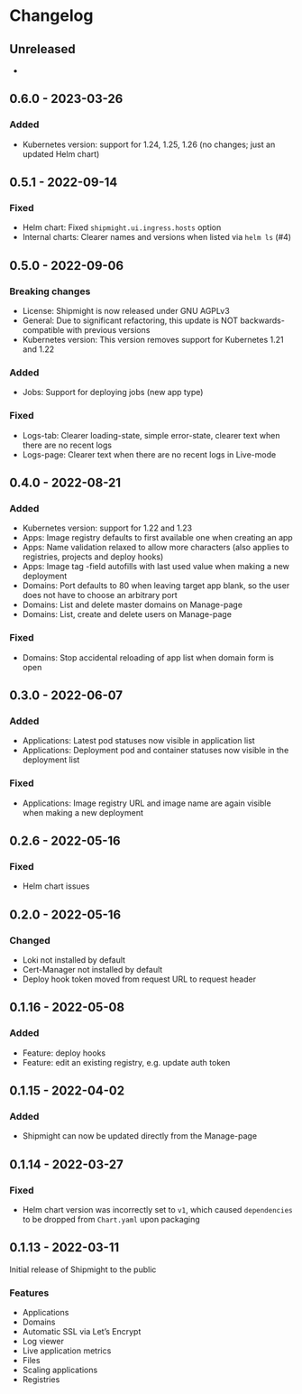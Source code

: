 # Changelog

## Unreleased

-

## 0.6.0 - 2023-03-26

### Added

- Kubernetes version: support for 1.24, 1.25, 1.26 (no changes; just an updated Helm chart)

## 0.5.1 - 2022-09-14

### Fixed

- Helm chart: Fixed `shipmight.ui.ingress.hosts` option
- Internal charts: Clearer names and versions when listed via `helm ls` (#4)

## 0.5.0 - 2022-09-06

### Breaking changes

- License: Shipmight is now released under GNU AGPLv3
- General: Due to significant refactoring, this update is NOT backwards-compatible with previous versions
- Kubernetes version: This version removes support for Kubernetes 1.21 and 1.22

### Added

- Jobs: Support for deploying jobs (new app type)

### Fixed

- Logs-tab: Clearer loading-state, simple error-state, clearer text when there are no recent logs
- Logs-page: Clearer text when there are no recent logs in Live-mode

## 0.4.0 - 2022-08-21

### Added

- Kubernetes version: support for 1.22 and 1.23
- Apps: Image registry defaults to first available one when creating an app
- Apps: Name validation relaxed to allow more characters (also applies to registries, projects and deploy hooks)
- Apps: Image tag -field autofills with last used value when making a new deployment
- Domains: Port defaults to 80 when leaving target app blank, so the user does not have to choose an arbitrary port
- Domains: List and delete master domains on Manage-page
- Domains: List, create and delete users on Manage-page

### Fixed

- Domains: Stop accidental reloading of app list when domain form is open

## 0.3.0 - 2022-06-07

### Added

- Applications: Latest pod statuses now visible in application list
- Applications: Deployment pod and container statuses now visible in the deployment list

### Fixed

- Applications: Image registry URL and image name are again visible when making a new deployment

## 0.2.6 - 2022-05-16

### Fixed

- Helm chart issues

## 0.2.0 - 2022-05-16

### Changed

- Loki not installed by default
- Cert-Manager not installed by default
- Deploy hook token moved from request URL to request header

## 0.1.16 - 2022-05-08

### Added

- Feature: deploy hooks
- Feature: edit an existing registry, e.g. update auth token

## 0.1.15 - 2022-04-02

### Added

- Shipmight can now be updated directly from the Manage-page

## 0.1.14 - 2022-03-27

### Fixed

- Helm chart version was incorrectly set to `v1`, which caused `dependencies` to be dropped from `Chart.yaml` upon packaging

## 0.1.13 - 2022-03-11

Initial release of Shipmight to the public

### Features

- Applications
- Domains
- Automatic SSL via Let’s Encrypt
- Log viewer
- Live application metrics
- Files
- Scaling applications
- Registries
